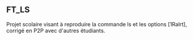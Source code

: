 ## FT_LS

Projet scolaire visant à reproduire la commande ls et les options [1Ralrt], corrigé en P2P
avec d'autres étudiants.
